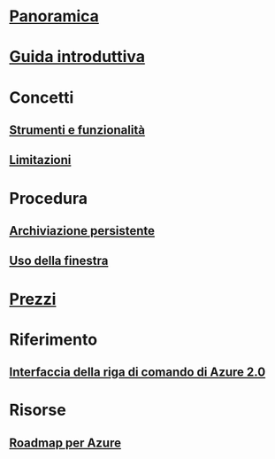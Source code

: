 # [Panoramica](overview.md)

# [Guida introduttiva](quickstart.md)

# Concetti
## [Strumenti e funzionalità](features.md)
## [Limitazioni](limitations.md)

# Procedura
## [Archiviazione persistente](persisting-shell-storage.md)
## [Uso della finestra](using-the-shell-window.md)

# [Prezzi](pricing.md)

# Riferimento
## [Interfaccia della riga di comando di Azure 2.0](/cli/azure) 
# Risorse
## [Roadmap per Azure](https://azure.microsoft.com/roadmap/)
